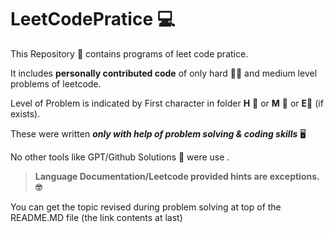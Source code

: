 # LeetCodePratice 💻
This Repository 🚩 contains programs of leet code pratice.  

It includes **personally contributed code** of only hard 🤜🤛 and medium level problems of leetcode.

Level of Problem is indicated by First character in folder **H** 🥉 or **M** 🥈 or **E**🥉 (if exists).  

These were written _**only with help of problem solving & coding skills**_ 🖥️ 

No other tools like GPT/Github Solutions 🤒 were use .  

>**Language Documentation/Leetcode provided hints are exceptions. 🤓**

You can get the topic revised during problem solving at top of the README.MD file (the link contents at last) 
